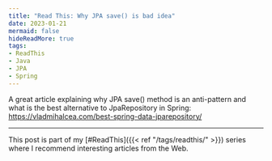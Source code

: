 ```yaml
---
title: "Read This: Why JPA save() is bad idea"
date: 2023-01-21
mermaid: false
hideReadMore: true
tags:
- ReadThis
- Java
- JPA
- Spring
---
```

A great article explaining why JPA save() method is an anti-pattern and what is the best alternative to JpaRepository in Spring: https://vladmihalcea.com/best-spring-data-jparepository/

<!--more-->

---
This post is part of my [#ReadThis]({{< ref "/tags/readthis/" >}}) series where I recommend interesting articles from the Web.